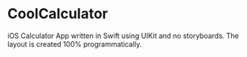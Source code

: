 # CoolCalculator
iOS Calculator App written in Swift using UIKit and no storyboards. The layout is created 100% programmatically.
